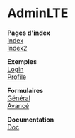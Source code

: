 AdminLTE
=============

__Pages d'index__  
[Index](Sources/AdminLTE-2.3.7/index.html)  
[Index2](Sources/AdminLTE-2.3.7/index2.html)  

__Exemples__  
[Login](Sources/AdminLTE-2.3.7/pages/examples/login.html)  
[Profile](Sources/AdminLTE-2.3.7/pages/examples/profile.html)  

__Formulaires__  
[Général](Yonkou/Sources/AdminLTE-2.3.7/pages/forms/general.html)  
[Avancé](Yonkou/Sources/AdminLTE-2.3.7/pages/forms/advanced.html)  

__Documentation__  
[Doc](Yonkou/Sources/AdminLTE-2.3.7/documentation/index.html)
